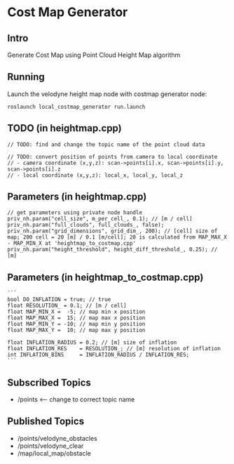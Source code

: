 # Cost Map Generator

## Intro
Generate Cost Map using Point Cloud Height Map algorithm

## Running
Launch the velodyne height map node with costmap generator node:

`roslaunch local_costmap_generator run.launch`

## TODO (in heightmap.cpp)

    // TODO: find and change the topic name of the point cloud data

    // TODO: convert position of points from camera to local coordinate
    // - camera coordinate (x,y,z): scan->points[i].x, scan->points[i].y, scan->points[i].z
    // - local coordinate (x,y,z): local_x, local_y, local_z

## Parameters (in heightmap.cpp)

    // get parameters using private node handle
    priv_nh.param("cell_size", m_per_cell_, 0.1); // [m / cell]
    priv_nh.param("full_clouds", full_clouds_, false);
    priv_nh.param("grid_dimensions", grid_dim_, 200); // [cell] size of map; 200 cell = 20 [m] / 0.1 [m/cell]; 20 is calculated from MAP_MAX_X - MAP_MIN_X at 'heightmap_to_costmap.cpp'
    priv_nh.param("height_threshold", height_diff_threshold_, 0.25); // [m]

## Parameters (in heightmap_to_costmap.cpp)

    ```
    bool DO_INFLATION = true; // true
    float RESOLUTION_ = 0.1; // [m / cell]
    float MAP_MIN_X =  -5; // map min x position
    float MAP_MAX_X =  15; // map max x position
    float MAP_MIN_Y = -10; // map min y position
    float MAP_MAX_Y =  10; // map max y position

    float INFLATION_RADIUS = 0.2; // [m] size of inflation
    float INFLATION_RES    = RESOLUTION_; // [m] resolution of inflation
    int INFLATION_BINS     = INFLATION_RADIUS / INFLATION_RES;
    ```

## Subscribed Topics

* /points <-- change to correct topic name

## Published Topics

* /points/velodyne_obstacles
* /points/velodyne_clear
* /map/local_map/obstacle

